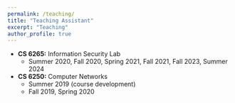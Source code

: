 ```yaml
---
permalink: /teaching/
title: "Teaching Assistant"
excerpt: "Teaching"
author_profile: true
---
```


* **CS 6265:** Information Security Lab
  * Summer 2020, Fall 2020, Spring 2021, Fall 2021, Fall 2023, Summer 2024
* **CS 6250:** Computer Networks
  * Summer 2019 (course development)
  * Fall 2019, Spring 2020

